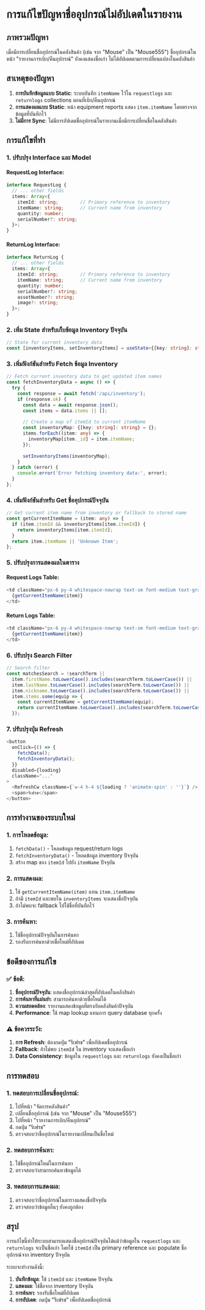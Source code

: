 # การแก้ไขปัญหาชื่ออุปกรณ์ไม่อัปเดตในรายงาน

## ภาพรวมปัญหา

เมื่อมีการเปลี่ยนชื่ออุปกรณ์ในคลังสินค้า (เช่น จาก "Mouse" เป็น "Mouse555") ชื่ออุปกรณ์ในหน้า "รายงานการเบิก/คืนอุปกรณ์" ยังคงแสดงชื่อเก่า ไม่ได้อัปเดตตามการเปลี่ยนแปลงในคลังสินค้า

## สาเหตุของปัญหา

1. **การบันทึกข้อมูลแบบ Static**: ระบบบันทึก `itemName` ไว้ใน `requestlogs` และ `returnlogs` collections ตอนที่เบิก/คืนอุปกรณ์
2. **การแสดงผลแบบ Static**: หน้า equipment reports แสดง `item.itemName` โดยตรงจากข้อมูลที่บันทึกไว้
3. **ไม่มีการ Sync**: ไม่มีการอัปเดตชื่ออุปกรณ์ในรายงานเมื่อมีการเปลี่ยนชื่อในคลังสินค้า

## การแก้ไขที่ทำ

### 1. ปรับปรุง Interface และ Model

#### RequestLog Interface:
```typescript
interface RequestLog {
  // ... other fields
  items: Array<{
    itemId: string;        // Primary reference to inventory
    itemName: string;      // Current name from inventory
    quantity: number;
    serialNumber?: string;
  }>;
}
```

#### ReturnLog Interface:
```typescript
interface ReturnLog {
  // ... other fields
  items: Array<{
    itemId: string;        // Primary reference to inventory
    itemName: string;      // Current name from inventory
    quantity: number;
    serialNumber?: string;
    assetNumber?: string;
    image?: string;
  }>;
}
```

### 2. เพิ่ม State สำหรับเก็บข้อมูล Inventory ปัจจุบัน

```typescript
// State for current inventory data
const [inventoryItems, setInventoryItems] = useState<{[key: string]: string}>({});
```

### 3. เพิ่มฟังก์ชันสำหรับ Fetch ข้อมูล Inventory

```typescript
// Fetch current inventory data to get updated item names
const fetchInventoryData = async () => {
  try {
    const response = await fetch('/api/inventory');
    if (response.ok) {
      const data = await response.json();
      const items = data.items || [];
      
      // Create a map of itemId to current itemName
      const inventoryMap: {[key: string]: string} = {};
      items.forEach((item: any) => {
        inventoryMap[item._id] = item.itemName;
      });
      
      setInventoryItems(inventoryMap);
    }
  } catch (error) {
    console.error('Error fetching inventory data:', error);
  }
};
```

### 4. เพิ่มฟังก์ชันสำหรับ Get ชื่ออุปกรณ์ปัจจุบัน

```typescript
// Get current item name from inventory or fallback to stored name
const getCurrentItemName = (item: any) => {
  if (item.itemId && inventoryItems[item.itemId]) {
    return inventoryItems[item.itemId];
  }
  return item.itemName || 'Unknown Item';
};
```

### 5. ปรับปรุงการแสดงผลในตาราง

#### Request Logs Table:
```typescript
<td className="px-6 py-4 whitespace-nowrap text-sm font-medium text-gray-900 text-center">
  {getCurrentItemName(item)}
</td>
```

#### Return Logs Table:
```typescript
<td className="px-6 py-4 whitespace-nowrap text-sm font-medium text-gray-900 text-center">
  {getCurrentItemName(item)}
</td>
```

### 6. ปรับปรุง Search Filter

```typescript
// Search filter
const matchesSearch = !searchTerm || 
  item.firstName.toLowerCase().includes(searchTerm.toLowerCase()) ||
  item.lastName.toLowerCase().includes(searchTerm.toLowerCase()) ||
  item.nickname.toLowerCase().includes(searchTerm.toLowerCase()) ||
  item.items.some(equip => {
    const currentItemName = getCurrentItemName(equip);
    return currentItemName.toLowerCase().includes(searchTerm.toLowerCase());
  });
```

### 7. ปรับปรุงปุ่ม Refresh

```typescript
<button
  onClick={() => {
    fetchData();
    fetchInventoryData();
  }}
  disabled={loading}
  className="..."
>
  <RefreshCw className={`w-4 h-4 ${loading ? 'animate-spin' : ''}`} />
  <span>รีเฟรช</span>
</button>
```

## การทำงานของระบบใหม่

### 1. การโหลดข้อมูล:
1. `fetchData()` - โหลดข้อมูล request/return logs
2. `fetchInventoryData()` - โหลดข้อมูล inventory ปัจจุบัน
3. สร้าง map ของ `itemId` ไปยัง `itemName` ปัจจุบัน

### 2. การแสดงผล:
1. ใช้ `getCurrentItemName(item)` แทน `item.itemName`
2. ถ้ามี `itemId` และพบใน `inventoryItems` จะแสดงชื่อปัจจุบัน
3. ถ้าไม่พบจะ fallback ไปใช้ชื่อที่บันทึกไว้

### 3. การค้นหา:
1. ใช้ชื่ออุปกรณ์ปัจจุบันในการค้นหา
2. รองรับการค้นหาด้วยชื่อใหม่ที่อัปเดต

## ข้อดีของการแก้ไข

### ✅ ข้อดี:
1. **ชื่ออุปกรณ์ปัจจุบัน**: แสดงชื่ออุปกรณ์ล่าสุดที่อัปเดตในคลังสินค้า
2. **การค้นหาที่แม่นยำ**: สามารถค้นหาด้วยชื่อใหม่ได้
3. **ความสอดคล้อง**: รายงานแสดงข้อมูลที่ตรงกับคลังสินค้าปัจจุบัน
4. **Performance**: ใช้ map lookup แทนการ query database ทุกครั้ง

### ⚠️ ข้อควรระวัง:
1. **การ Refresh**: ต้องกดปุ่ม "รีเฟรช" เพื่ออัปเดตชื่ออุปกรณ์
2. **Fallback**: ถ้าไม่พบ `itemId` ใน inventory จะแสดงชื่อเก่า
3. **Data Consistency**: ข้อมูลใน `requestlogs` และ `returnlogs` ยังคงเป็นชื่อเก่า

## การทดสอบ

### 1. ทดสอบการเปลี่ยนชื่ออุปกรณ์:
1. ไปที่หน้า "จัดการคลังสินค้า"
2. เปลี่ยนชื่ออุปกรณ์ (เช่น จาก "Mouse" เป็น "Mouse555")
3. ไปที่หน้า "รายงานการเบิก/คืนอุปกรณ์"
4. กดปุ่ม "รีเฟรช"
5. ตรวจสอบว่าชื่ออุปกรณ์ในรายงานเปลี่ยนเป็นชื่อใหม่

### 2. ทดสอบการค้นหา:
1. ใช้ชื่ออุปกรณ์ใหม่ในการค้นหา
2. ตรวจสอบว่าสามารถค้นหาข้อมูลได้

### 3. ทดสอบการแสดงผล:
1. ตรวจสอบว่าชื่ออุปกรณ์ในตารางแสดงชื่อปัจจุบัน
2. ตรวจสอบว่าข้อมูลอื่นๆ ยังคงถูกต้อง

## สรุป

การแก้ไขนี้ทำให้ระบบสามารถแสดงชื่ออุปกรณ์ปัจจุบันได้แม้ว่าข้อมูลใน `requestlogs` และ `returnlogs` จะเป็นชื่อเก่า โดยใช้ `itemId` เป็น primary reference และ populate ชื่ออุปกรณ์จาก inventory ปัจจุบัน

ระบบจะทำงานดังนี้:
1. **บันทึกข้อมูล**: ใช้ `itemId` และ `itemName` ปัจจุบัน
2. **แสดงผล**: ใช้ชื่อจาก inventory ปัจจุบัน
3. **การค้นหา**: รองรับชื่อใหม่ที่อัปเดต
4. **การอัปเดต**: กดปุ่ม "รีเฟรช" เพื่ออัปเดตชื่ออุปกรณ์
